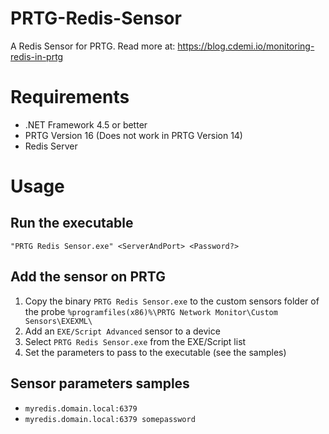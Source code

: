 # PRTG-Redis-Sensor
A Redis Sensor for PRTG. Read more at: https://blog.cdemi.io/monitoring-redis-in-prtg

# Requirements
* .NET Framework 4.5 or better
* PRTG Version 16 (Does not work in PRTG Version 14)
* Redis Server

# Usage

## Run the executable
`"PRTG Redis Sensor.exe" <ServerAndPort> <Password?>`

## Add the sensor on PRTG
1. Copy the binary `PRTG Redis Sensor.exe` to the custom sensors folder of the probe `%programfiles(x86)%\PRTG Network Monitor\Custom Sensors\EXEXML\`
1. Add an `EXE/Script Advanced` sensor to a device
2. Select `PRTG Redis Sensor.exe` from the EXE/Script list
3. Set the parameters to pass to the executable (see the samples)

## Sensor parameters samples

- `myredis.domain.local:6379`
- `myredis.domain.local:6379 somepassword`
